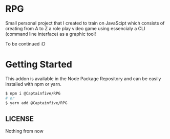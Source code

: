 # RPG
Small personal project that I created to train on JavaScipt which consists of creating from A to Z a role play video game using essencialy a CLI (command line interface) as a graphic tool!


To be continued :D

# Getting Started
This addon is available in the Node Package Repository and can be easily installed with npm or yarn.

```bash
$ npm i @Captainfive/RPG
# or
$ yarn add @Captainfive/RPG
```

## LICENSE
Nothing from now

